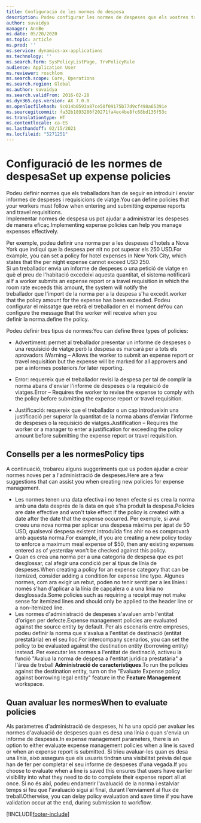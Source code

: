 ```yaml
---
title: Configuració de les normes de despesa
description: Podeu configurar les normes de despeses que els vostres treballadors han de seguir en introduir i enviar informes de despeses i peticions de viatge al Microsoft Dynamics 365 Finance.
author: suvaidya
manager: AnnBe
ms.date: 05/20/2020
ms.topic: article
ms.prod: ''
ms.service: dynamics-ax-applications
ms.technology: ''
ms.search.form: SysPolicyListPage, TrvPolicyRule
audience: Application User
ms.reviewer: roschlom
ms.search.scope: Core, Operations
ms.search.region: Global
ms.author: suvaidya
ms.search.validFrom: 2016-02-28
ms.dyn365.ops.version: AX 7.0.0
ms.openlocfilehash: 9c014b0593a87ce50f09175b77d9cf498a65391e
ms.sourcegitcommit: fa32b1893286f20271fa4ec4be8fc68bd135f53c
ms.translationtype: HT
ms.contentlocale: ca-ES
ms.lasthandoff: 02/15/2021
ms.locfileid: "5271251"
---
```

# <a name="set-up-expense-policies"></a><span data-ttu-id="6a10d-103">Configuració de les normes de despesa</span><span class="sxs-lookup"><span data-stu-id="6a10d-103">Set up expense policies</span></span>

<span data-ttu-id="6a10d-104">Podeu definir normes que els treballadors han de seguir en introduir i enviar informes de despeses i requisicions de viatge.</span><span class="sxs-lookup"><span data-stu-id="6a10d-104">You can define policies that your workers must follow when entering and submitting expense reports and travel requisitions.</span></span>         
<span data-ttu-id="6a10d-105">Implementar normes de despesa us pot ajudar a administrar les despeses de manera eficaç.</span><span class="sxs-lookup"><span data-stu-id="6a10d-105">Implementing expense policies can help you manage expenses effectively.</span></span>         

<span data-ttu-id="6a10d-106">Per exemple, podeu definir una norma per a les despeses d'hotels a Nova York que indiqui que la despesa per nit no pot superar els 250 USD.</span><span class="sxs-lookup"><span data-stu-id="6a10d-106">For example, you can set a policy for hotel expenses in New York City, which states that the per night expense cannot exceed USD 250.</span></span>       
<span data-ttu-id="6a10d-107">Si un treballador envia un informe de despeses o una petició de viatge en què el preu de l'habitació excedeixi aquesta quantitat, el sistema notificarà al</span><span class="sxs-lookup"><span data-stu-id="6a10d-107">If a worker submits an expense report or a travel requisition in which the room rate exceeds this amount, the system will notify the</span></span>        
<span data-ttu-id="6a10d-108">treballador que l'import de la norma per a la despesa s'ha excedit.</span><span class="sxs-lookup"><span data-stu-id="6a10d-108">worker that the policy amount for the expense has been exceeded.</span></span> <span data-ttu-id="6a10d-109">Podeu configurar el missatge que rebrà el treballador en el moment de</span><span class="sxs-lookup"><span data-stu-id="6a10d-109">You can configure the message that the worker will receive when you</span></span>        
<span data-ttu-id="6a10d-110">definir la norma.</span><span class="sxs-lookup"><span data-stu-id="6a10d-110">define the policy.</span></span>      
        
<span data-ttu-id="6a10d-111">Podeu definir tres tipus de normes:</span><span class="sxs-lookup"><span data-stu-id="6a10d-111">You can define three types of policies:</span></span>         
        
- <span data-ttu-id="6a10d-112">Advertiment: permet al treballador presentar un informe de despeses o una requisició de viatge però la despesa es marcarà per a tots els aprovadors i</span><span class="sxs-lookup"><span data-stu-id="6a10d-112">Warning – Allows the worker to submit an expense report or travel requisition but the expense will be marked for all approvers and</span></span>        
  <span data-ttu-id="6a10d-113">per a informes posteriors.</span><span class="sxs-lookup"><span data-stu-id="6a10d-113">for later reporting.</span></span>        

- <span data-ttu-id="6a10d-114">Error: requereix que el treballador revisi la despesa per tal de complir la norma abans d'enviar l'informe de despeses o la requisició de viatges.</span><span class="sxs-lookup"><span data-stu-id="6a10d-114">Error – Requires the worker to revise the expense to comply with the policy before submitting the expense report or travel requisition.</span></span>       
 
 - <span data-ttu-id="6a10d-115">Justificació: requereix que el treballador o un cap introdueixin una justificació per superar la quantitat de la norma abans d'enviar l'informe de despeses o la requisició de viatges.</span><span class="sxs-lookup"><span data-stu-id="6a10d-115">Justification – Requires the worker or a manager to enter a justification for exceeding the policy amount before submitting the expense report or travel requisition.</span></span>        

## <a name="policy-tips"></a><span data-ttu-id="6a10d-116">Consells per a les normes</span><span class="sxs-lookup"><span data-stu-id="6a10d-116">Policy tips</span></span>
<span data-ttu-id="6a10d-117">A continuació, trobareu alguns suggeriments que us poden ajudar a crear normes noves per a l'administració de despeses.</span><span class="sxs-lookup"><span data-stu-id="6a10d-117">Here are a few suggestions that can assist you when creating new policies for expense management.</span></span> 
* <span data-ttu-id="6a10d-118">Les normes tenen una data efectiva i no tenen efecte si es crea la norma amb una data després de la data en què s'ha produït la despesa.</span><span class="sxs-lookup"><span data-stu-id="6a10d-118">Policies are date effective and won't take effect if the policy is created with a date after the date that the expense occurred.</span></span> <span data-ttu-id="6a10d-119">Per exemple, si avui creeu una nova norma per aplicar una despesa màxima per àpat de 50 USD, qualsevol despesa existent introduïda fins ahir no es comprovarà amb aquesta norma.</span><span class="sxs-lookup"><span data-stu-id="6a10d-119">For example, if you are creating a new policy today to enforce a maximum meal expense of $50, then any existing expenses entered as of yesterday won't be checked against this policy.</span></span>
* <span data-ttu-id="6a10d-120">Quan es crea una norma per a una categoria de despesa que es pot desglossar, cal afegir una condició per al tipus de línia de despeses.</span><span class="sxs-lookup"><span data-stu-id="6a10d-120">When creating a policy for an expense category that can be itemized, consider adding a condition for expense line type.</span></span> <span data-ttu-id="6a10d-121">Algunes normes, com ara exigir un rebut, poden no tenir sentit per a les línies i només s'han d'aplicar a la línia de capçalera o a una línia no desglossada.</span><span class="sxs-lookup"><span data-stu-id="6a10d-121">Some policies such as requiring a receipt may not make sense for itemized lines and should only be applied to the header line or a non-itemized line.</span></span> 
* <span data-ttu-id="6a10d-122">Les normes d'administració de despeses s'avaluen amb l'entitat d'origen per defecte.</span><span class="sxs-lookup"><span data-stu-id="6a10d-122">Expense management policies are evaluated against the source entity by default.</span></span> <span data-ttu-id="6a10d-123">Per als escenaris entre empreses, podeu definir la norma que s'avalua a l'entitat de destinació (entitat prestatària) en el seu lloc.</span><span class="sxs-lookup"><span data-stu-id="6a10d-123">For intercompany scenarios, you can set the policy to be evaluated against the destination entity (borrowing entity) instead.</span></span> <span data-ttu-id="6a10d-124">Per executar les normes a l'entitat de destinació, activeu la funció "Avalua la norma de despesa a l'entitat jurídica prestatària" a l'àrea de treball **Administració de característiques**.</span><span class="sxs-lookup"><span data-stu-id="6a10d-124">To run the policies against the destination entity, turn on the "Evaluate Expense policy against borrowing legal entity" feature in the **Feature Management** workspace.</span></span>

## <a name="when-to-evaluate-policies"></a><span data-ttu-id="6a10d-125">Quan avaluar les normes</span><span class="sxs-lookup"><span data-stu-id="6a10d-125">When to evaluate policies</span></span>

<span data-ttu-id="6a10d-126">Als paràmetres d'administració de despeses, hi ha una opció per avaluar les normes d'avaluació de despeses quan es desa una línia o quan s'envia un informe de despeses.</span><span class="sxs-lookup"><span data-stu-id="6a10d-126">In expense management parameters, there is an option to either evaluate expense management policies when a line is saved or when an expense report is submitted.</span></span> <span data-ttu-id="6a10d-127">Si trieu avaluar-les quan es desa una línia, això assegura que els usuaris tindran una visibilitat prèvia del que han de fer per completar el seu informe de despeses d'una vegada.</span><span class="sxs-lookup"><span data-stu-id="6a10d-127">If you choose to evaluate when a line is saved this ensures that users have earlier visibility into what they need to do to complete their expense report all at once.</span></span> <span data-ttu-id="6a10d-128">Si no és així, podeu endarrerir l'avaluació de la norma i estalviar temps si feu que l'avaluació sigui al final, durant l'enviament al flux de treball.</span><span class="sxs-lookup"><span data-stu-id="6a10d-128">Otherwise, you can delay policy evaluation and save time if you have validation occur at the end, during submission to workflow.</span></span>


[!INCLUDE[footer-include](../includes/footer-banner.md)]